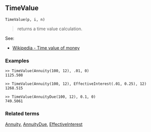 ## TimeValue

```
TimeValue(p, i, n)
```

> returns a time value calculation.
  

See:
* [Wikipedia - Time value of money](https://en.wikipedia.org/wiki/Time_value_of_money)
 
 
### Examples

```
>> TimeValue(Annuity(100, 12), .01, 0)
1125.508

>> TimeValue(Annuity(100, 12), EffectiveInterest(.01, 0.25), 12)
1268.515

>> TimeValue(AnnuityDue(100, 12), 0.1, 0) 
749.5061
```

### Related terms 
[Annuity](Annuity.md), [AnnuityDue](AnnuityDue.md), [EffectiveInterest](EffectiveInterest.md)
